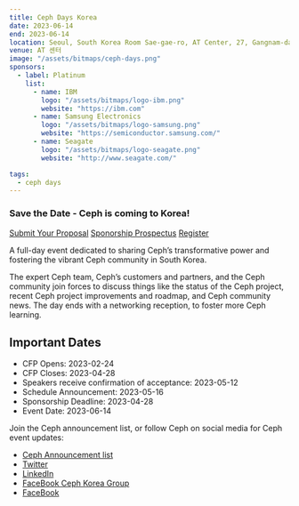 ```yaml
---
title: Ceph Days Korea
date: 2023-06-14
end: 2023-06-14
location: Seoul, South Korea Room Sae-gae-ro, AT Center, 27, Gangnam-daero, Seocho-gu
venue: AT 센터
image: "/assets/bitmaps/ceph-days.png"
sponsors:
  - label: Platinum
    list:
      - name: IBM
        logo: "/assets/bitmaps/logo-ibm.png"
        website: "https://ibm.com"
      - name: Samsung Electronics
        logo: "/assets/bitmaps/logo-samsung.png"
        website: "https://semiconductor.samsung.com/"
      - name: Seagate
        logo: "/assets/bitmaps/logo-seagate.png"
        website: "http://www.seagate.com/"

tags:
  - ceph days
---
```


### Save the Date - Ceph is coming to Korea!

<a class="button" href="https://docs.google.com/forms/d/e/1FAIpQLScJqfS1zIq5K1wTrIsut9dyzDrY951YfE_BdxMGOsK6z4NHyw/viewform">Submit Your Proposal</a>
<a class="button"
href="/assets/bitmaps/events/2023/ceph-days-korea/sponsorship-prospectus.pdf">Sponorship Prospectus</a>
<a class="button" href="https://festa.io/events/3215">Register</a>

A full-day event dedicated to sharing Ceph’s transformative power and fostering
the vibrant Ceph community in South Korea.

The expert Ceph team, Ceph’s customers and partners, and the Ceph community
join forces to discuss things like the status of the Ceph project, recent Ceph
project improvements and roadmap, and Ceph community news. The day ends with
a networking reception, to foster more Ceph learning.

## Important Dates

- CFP Opens: 2023-02-24
- CFP Closes: 2023-04-28
- Speakers receive confirmation of acceptance: 2023-05-12
- Schedule Announcement: 2023-05-16
- Sponsorship Deadline: 2023-04-28
- Event Date: 2023-06-14

Join the Ceph announcement list, or follow Ceph on social media for Ceph event
updates:

- [Ceph Announcement list](https://lists.ceph.io/postorius/lists/ceph-announce.ceph.io/)
- [Twitter](https://twitter.com/ceph)
- [LinkedIn](https://www.linkedin.com/company/ceph/)
- [FaceBook Ceph Korea Group](https://www.facebook.com/groups/cephkr)
- [FaceBook](https://www.facebook.com/cephstorage/)
